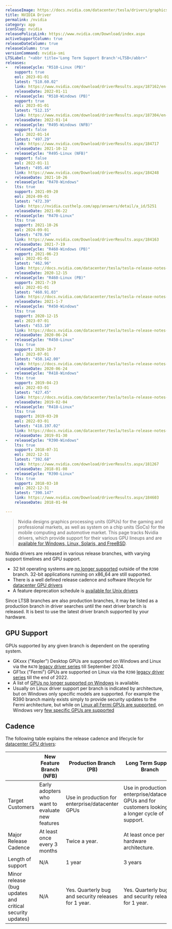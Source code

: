 ```yaml
---
releaseImage: https://docs.nvidia.com/datacenter/tesla/drivers/graphics/driver-branches-overview.png
title: NVIDIA Driver
permalink: /nvidia
category: app
iconSlug: nvidia
releasePolicyLink: https://www.nvidia.com/Download/index.aspx
activeSupportColumn: true
releaseDateColumn: true
releaseColumn: true
versionCommand: nvidia-smi
LTSLabel: "<abbr title='Long Term Support Branch'>LTSB</abbr>"
releases:
-   releaseCycle: "R510-Linux (PB)"
    support: true
    eol: 2023-01-01
    latest: "510.60.02"
    link: https://www.nvidia.com/download/driverResults.aspx/187162/en-us
    releaseDate: 2022-01-11
-   releaseCycle: "R510-Windows (PB)"
    support: true
    eol: 2023-01-01
    latest: "512.15"
    link: https://www.nvidia.com/download/driverResults.aspx/187304/en-us
    releaseDate: 2022-01-14
-   releaseCycle: "R495-Windows (NFB)"
    support: false
    eol: 2022-01-14
    latest: "497.29"
    link: https://www.nvidia.com/Download/driverResults.aspx/184717
    releaseDate: 2021-10-12
-   releaseCycle: "R495-Linux (NFB)"
    support: false
    eol: 2022-01-11
    latest: "495.46"
    link: https://www.nvidia.com/Download/driverResults.aspx/184248
    releaseDate: 2021-10-26
-   releaseCycle: "R470-Windows"
    lts: true
    support: 2021-09-20
    eol: 2024-09-01
    latest: "472.39"
    link: https://nvidia.custhelp.com/app/answers/detail/a_id/5251
    releaseDate: 2021-06-22
-   releaseCycle: "R470-Linux"
    lts: true
    support: 2021-10-26
    eol: 2024-09-01
    latest: "470.94"
    link: https://www.nvidia.com/Download/driverResults.aspx/184163
    releaseDate: 2021-7-19
-   releaseCycle: "R460-Windows (PB)"
    support: 2021-06-23
    eol: 2022-01-01
    latest: "462.96"
    link: https://docs.nvidia.com/datacenter/tesla/tesla-release-notes-460-91-03/
    releaseDate: 2020-12-15
-   releaseCycle: "R460-Linux (PB)"
    support: 2021-7-19
    eol: 2022-01-01
    latest: "460.91.03"
    link: https://docs.nvidia.com/datacenter/tesla/tesla-release-notes-460-91-03/
    releaseDate: 2021-1-7
-   releaseCycle: "R450-Windows"
    lts: true
    support: 2020-12-15
    eol: 2023-07-01
    latest: "453.10"
    link: https://docs.nvidia.com/datacenter/tesla/tesla-release-notes-450-142-00/
    releaseDate: 2020-06-24
-   releaseCycle: "R450-Linux"
    lts: true
    support: 2020-10-7
    eol: 2023-07-01
    latest: "450.142.00"
    link: https://docs.nvidia.com/datacenter/tesla/tesla-release-notes-450-142-00/
    releaseDate: 2020-06-24
-   releaseCycle: "R418-Windows"
    lts: true
    support: 2019-04-23
    eol: 2022-03-01
    latest: "427.45"
    link: https://docs.nvidia.com/datacenter/tesla/tesla-release-notes-418-19702/
    releaseDate: 2019-02-04
-   releaseCycle: "R418-Linux"
    lts: true
    support: 2019-03-20
    eol: 2022-03-01
    latest: "418.197.02"
    link: https://docs.nvidia.com/datacenter/tesla/tesla-release-notes-418-19702/
    releaseDate: 2019-01-30
-   releaseCycle: "R390-Windows"
    lts: true
    support: 2018-07-31
    eol: 2022-12-31
    latest: "392.68"
    link: https://www.nvidia.com/download/driverResults.aspx/181267
    releaseDate: 2018-01-08
-   releaseCycle: "R390-Linux"
    lts: true
    support: 2018-03-10
    eol: 2022-12-31
    latest: "390.147"
    link: https://www.nvidia.com/Download/driverResults.aspx/184603
    releaseDate: 2018-01-04

---
```


> Nvidia designs graphics processing units (GPUs) for the gaming and professional markets, as well as system on a chip units (SoCs) for the mobile computing and automotive market. This page tracks Nvidia drivers, which provide support for their various GPU lineups and are [available for Windows, Linux, Solaris, and FreeBSD](https://www.nvidia.com/Download/index.aspx).

Nvidia drivers are released in various release branches, with varying support timelines and GPU support.

- 32 bit operating systems are [no longer supported](https://nvidia.custhelp.com/app/answers/detail/a_id/4604) outside of the `R390` branch. 32-bit applications running on x86_64 are still supported.
- There is a well defined release cadence and software lifecycle for [datacenter GPU drivers](https://docs.nvidia.com/datacenter/tesla/drivers/#lifecycle)
- A feature deprecation schedule is [available for Unix drivers](https://forums.developer.nvidia.com/t/unix-graphics-feature-deprecation-schedule/60588)

Since LTSB branches are also production branches, it  may be listed as a production branch in driver searches until the next driver branch is released. It is best to use the latest driver branch supported by your hardware.

## GPU Support

GPUs supported by any given branch is dependent on the operating system.

- GKxxx ("Kepler") Desktop GPUs are supported on Windows and Linux via the `R470` [legacy driver series](https://nvidia.custhelp.com/app/answers/detail/a_id/5202/kw/kepler%20support) till September 2024.
- GF1xx ("Fermi") GPUs are supported on Linux via the `R390` [legacy driver series](https://nvidia.custhelp.com/app/answers/detail/a_id/3142/~/support-timeframes-for-unix-legacy-gpu-releases) till the end of 2022.
- A list of [GPUs no longer supported on Windows](https://nvidia.custhelp.com/app/answers/detail/a_id/3473) is available.
- Usually on Linux driver support per branch is indicated by architecture, but on Windows only specific models are supported. For example the R390 branch mainly exists simply to provide security updates to the Fermi architecture, but while on [Linux all Fermi GPUs are supported](https://us.download.nvidia.com/XFree86/Linux-x86_64/390.144/README/supportedchips.html), on Windows very [few specific GPUs are supported](https://uk.download.nvidia.com/Windows/Quadro_Certified/392.65/392.65-win10-quadro-release-notes.pdf)

## Cadence

The following table explains the release cadence and lifecycle for [datacenter GPU drivers](https://docs.nvidia.com/datacenter/tesla/drivers/#lifecycle):

|   | New Feature Branch (NFB) | Production Branch (PB) | Long Term Support Branch|
|---|---|---|---|
| Target Customers | Early adopters who want to evaluate new features | Use in production for enterprise/datacenter GPUs | Use in production for enterprise/datacenter GPUs and for customers looking for a longer cycle of support.  |
| Major Release Cadence | At least once every 3 months | Twice a year. | At least once per hardware architecture. |
| Length of support | N/A | 1 year | 3 years |
| Minor release (bug updates and critical security updates) | N/A | Yes. Quarterly bug and security releases for 1 year. | Yes. Quarterly bug and security releases for 1 year. |
